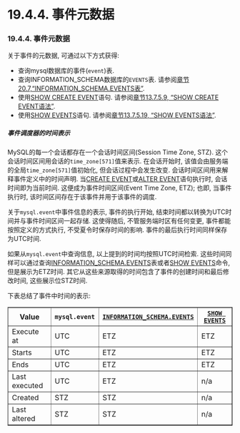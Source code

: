 # 19.4.4. 事件元数据

### 19.4.4. 事件元数据

关于事件的元数据, 可通过以下方式获得:

* 查询mysql数据库的事件(`event`)表. 
* 查询INFORMATION_SCHEMA数据库的`EVENTS`表. 请参阅[章节20.7,“INFORMATION_SCHEMA.EVENTS表”](../Chapter_20/20.07.00_The_INFORMATION_SCHEMA_EVENTS_Table.md). 
* 使用[SHOW CREATE EVENT](../Chapter_13/13.07.05_SHOW_Syntax.md#13.7.5.9)语句. 请参阅[章节13.7.5.9, “SHOW CREATE EVENT语法”](../Chapter_13/13.07.05_SHOW_Syntax.md#13.7.5.9). 
* 使用[SHOW EVENTS](../Chapter_13/13.07.05_SHOW_Syntax.md#13.7.5.19)语句. 请参阅[章节13.7.5.19, “SHOW EVENTS语法”](../Chapter_13/13.07.05_SHOW_Syntax.md#13.7.5.19). 

##### 事件调度器的时间表示

MySQL的每一个会话都存在一个会话时间区间(Session Time Zone, STZ). 这个会话时间区间用会话的`time_zone[571]`值来表示. 在会话开始时, 该值会由服务端的全局`time_zone[571]`值初始化, 但会话过程中会发生改变. 会话时间区间用来解释事件定义中的时间声明. 当[CREATE EVENT](../Chapter_13/13.01.11_CREATE_EVENT_Syntax.md)或[ALTER EVENT](../Chapter_13/13.01.02_ALTER_EVENT_Syntax.md)语句执行时, 会话时间即为当前时间. 这便成为事件时间区间(Event Time Zone, ETZ); 也即, 当事件执行时, 该时间区间存在于该事件并用于该事件的调度.

关于`mysql.event`中事件信息的表示, 事件的执行开始, 结束时间都以转换为UTC时间并与事件时间区间一起存储. 这使得随后, 不管服务端时区有任何变更, 事件都能按照定义的方式执行, 不受夏令时保存时间的影响. 事件的最后执行时间同样保存为UTC时间. 

如果从`mysql.event`中查询信息, 以上提到的时间均按照UTC时间检索. 这些时间同样可以通过查询[INFORMATION_SCHEMA.EVENTS](../Chapter_20/20.07.00_The_INFORMATION_SCHEMA_EVENTS_Table.md)表或者[SHOW EVENTS](../Chapter_13/13.07.05_SHOW_Syntax.md#13.7.5.19)命令, 但是展示为ETZ时间. 其它从这些来源取得的时间包含了事件的创建时间和最后修改时间, 这些展示位STZ时间. 

下表总结了事件中时间的表示:

<div class="informaltable">
<table summary="This table summarizes the representation of event times
        (as UTC, EZT, or STZ values) from
        mysql.event,
        INFORMATION_SCHEMA.EVENTS, and
SHOW EVENTS." border="1"><colgroup><col><col><col><col></colgroup><thead><tr><th scope="col">Value</th><th scope="col"><code class="literal">mysql.event</code></th><th scope="col"><a class="link" href="events-table.html" title="20.7. The INFORMATION_SCHEMA EVENTS Table"><code class="literal">INFORMATION_SCHEMA.EVENTS</code></a></th><th scope="col"><a class="link" href="show-events.html" title="13.7.5.19. SHOW EVENTS Syntax"><code class="literal">SHOW EVENTS</code></a></th></tr></thead><tbody><tr><td scope="row">Execute at</td><td>UTC</td><td>ETZ</td><td>ETZ</td></tr><tr><td scope="row">Starts</td><td>UTC</td><td>ETZ</td><td>ETZ</td></tr><tr><td scope="row">Ends</td><td>UTC</td><td>ETZ</td><td>ETZ</td></tr><tr><td scope="row">Last executed</td><td>UTC</td><td>ETZ</td><td>n/a</td></tr><tr><td scope="row">Created</td><td>STZ</td><td>STZ</td><td>n/a</td></tr><tr><td scope="row">Last altered</td><td>STZ</td><td>STZ</td><td>n/a</td></tr></tbody></table>
</div>